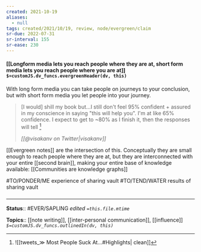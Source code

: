 ```yaml
---
created: 2021-10-19
aliases:
  - null
tags: created/2021/10/19, review, node/evergreen/claim
sr-due: 2022-07-31
sr-interval: 155
sr-ease: 230
---
```


#### [[Longform media lets you reach people where they are at, short form media lets you reach people where you are at]] `$=customJS.dv_funcs.evergreenHeader(dv, this)`

With long form media you can take people on journeys to your conclusion, but with short form media you let people into your journey.

> [I would] shill my book but...I still don't feel 95% confident + assured in my conscience in saying "this will help you". I'm at like 65% confidence. I expect to get to ~80% as I finish it, then the responses will tell  [^1]
>
> <cite>[[@visakanv on Twitter|visakanv]]</cite>

[[Evergreen notes]] are the intersection of this. Conceptually they are small enough to reach people where they are at, but they are interconnected with your entire [[second brain]], making your entire base of knowledge available: [[Communities are knowledge graphs]]

#TO/PONDER/ME experience of sharing vault
#TO/TEND/WATER results of sharing vault
### <hr class="footnote"/>

**Status**:: #EVER/SAPLING
*edited `=this.file.mtime`*

**Topics**:: [[note writing]], [[inter-personal communication]], [[influence]]
*`$=customJS.dv_funcs.outlinedIn(dv, this)`*

[^1]: ![[tweets_&Gt; Most People Suck At...#Highlights| clean]]
